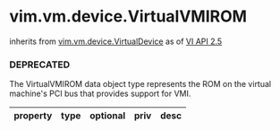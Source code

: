 vim.vm.device.VirtualVMIROM
===========================
inherits from [vim.vm.device.VirtualDevice](docs/vim.vm.device.VirtualDevice.md)
as of [VI API 2.5](vim.version.md#vim.version.version2)
### DEPRECATED



The VirtualVMIROM data object type represents the ROM on the  virtual machine's PCI bus that provides support for VMI.

| property | type | optional | priv | desc |
|:---------|:-----|:---------|:-----|:-----|


